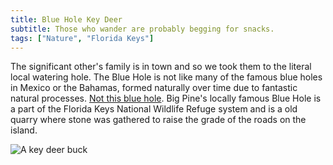 ```yaml
---
title: Blue Hole Key Deer
subtitle: Those who wander are probably begging for snacks.
tags: ["Nature", "Florida Keys"]
---
```

<p class="w-full">The significant other's family is in town and so we took them to the literal local watering hole.
The Blue Hole is not like many of the famous blue holes in Mexico or the Bahamas, formed naturally
over time due to fantastic natural processes. 
<a class="border-b-2 border-blue-500" href="https://goo.gl/maps/EzM6XmV48c9M7JhN9">Not this blue hole</a>. 
Big Pine's locally famous Blue Hole is a part of the Florida Keys National Wildlife Refuge system and is a
old quarry where stone was gathered to raise the grade of the roads on the island.</p>

<div class="w-2/3 mx-auto my-6 rounded-lg shadow-xl hover:shadow-2xl transform hover:scale-105 transition-transform duration-100 overflow-hidden">
  <img 
    src="https://res.cloudinary.com/duzmgsio4/image/upload/v1584304410/ericraslich/BlueHoleStud.jpg" 
    alt="A key deer buck"
  ></img>
</div>
